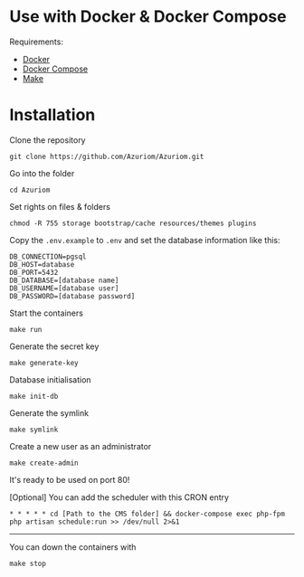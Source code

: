 # Use with Docker & Docker Compose

Requirements:
- [Docker](https://docs.docker.com/engine/install/)
- [Docker Compose](https://docs.docker.com/compose/install/)
- [Make](https://en.wikipedia.org/wiki/Make_(software))

# Installation

Clone the repository
```
git clone https://github.com/Azuriom/Azuriom.git
```

Go into the folder
```
cd Azuriom
```

Set rights on files & folders
```
chmod -R 755 storage bootstrap/cache resources/themes plugins
```

Copy the `.env.example` to `.env` and set the database information like this:
```
DB_CONNECTION=pgsql
DB_HOST=database
DB_PORT=5432
DB_DATABASE=[database name]
DB_USERNAME=[database user]
DB_PASSWORD=[database password]
```

Start the containers
```
make run
```

Generate the secret key
```
make generate-key
```

Database initialisation
```
make init-db
```

Generate the symlink
```
make symlink
```

Create a new user as an administrator
```
make create-admin
```

It's ready to be used on port 80!

[Optional]
You can add the scheduler with this CRON entry
```
* * * * * cd [Path to the CMS folder] && docker-compose exec php-fpm php artisan schedule:run >> /dev/null 2>&1
```

---
You can down the containers with
```
make stop
```
